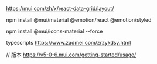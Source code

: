 https://mui.com/zh/x/react-data-grid/layout/

npm install @mui/material @emotion/react @emotion/styled

npm install @mui/icons-material --force




typescripts
https://www.zadmei.com/zrzykdsy.html

// 版本 
https://v5-0-6.mui.com/getting-started/usage/